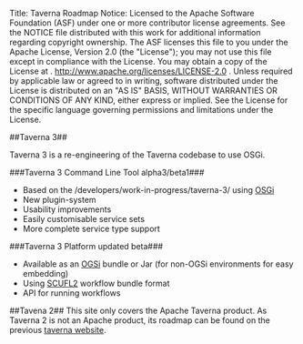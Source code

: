 Title:     Taverna Roadmap
Notice:    Licensed to the Apache Software Foundation (ASF) under one
           or more contributor license agreements.  See the NOTICE file
           distributed with this work for additional information
           regarding copyright ownership.  The ASF licenses this file
           to you under the Apache License, Version 2.0 (the
           "License"); you may not use this file except in compliance
           with the License.  You may obtain a copy of the License at
           .
             http://www.apache.org/licenses/LICENSE-2.0
           .
           Unless required by applicable law or agreed to in writing,
           software distributed under the License is distributed on an
           "AS IS" BASIS, WITHOUT WARRANTIES OR CONDITIONS OF ANY
           KIND, either express or implied.  See the License for the
           specific language governing permissions and limitations
           under the License.

##Taverna 3##

Taverna 3 is a re-engineering of the Taverna codebase to use OSGi.

###Taverna 3 Command Line Tool alpha3/beta1###

 - Based on the /developers/work-in-progress/taverna-3/ using [OSGi][2]
 - New plugin-system
 - Usability improvements
 - Easily customisable service sets
 - More complete service type support

###Taverna 3 Platform updated beta###

 - Available as an [OGSi][3] bundle or Jar (for non-OGSi environments for easy embedding)
 - Using [SCUFL2][4] workflow bundle format
 - API for running workflows

##Tavena 2##
This site only covers the Apache Taverna product. 
As Taverna 2 is not an Apache product, its roadmap can be found on the previous [taverna website][5]. 

  [1]: /developers/work-in-progress/taverna-3/
  [2]: http://www.osgi.org/About/Technology
  [3]: http://www.osgi.org/About/Technology
  [4]: http://dev.mygrid.org.uk/wiki/display/developer/SCUFL2
  [5]: http://www.taverna.org.uk/introduction/roadmap/